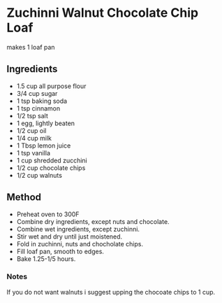 # Zuchinni Walnut Chocolate Chip Loaf

makes 1 loaf pan 

## Ingredients

- 1.5 cup all purpose flour
- 3/4 cup sugar
- 1 tsp baking soda
- 1 tsp cinnamon
- 1/2 tsp salt
- 1 egg, lightly beaten
- 1/2 cup oil
- 1/4 cup milk
- 1 Tbsp lemon juice
- 1 tsp vanilla
- 1 cup shredded zucchini
- 1/2 cup chocolate chips
- 1/2 cup walnuts

## Method

- Preheat oven to 300F
- Combine dry ingredients, except nuts and chocolate.
- Combine wet ingredients, except zuchinni.
- Stir wet and dry until just moistened.
- Fold in zuchinni, nuts and chocholate chips.
- Fill loaf pan, smooth to edges.
- Bake 1.25-1/5 hours.

### Notes

If you do not want walnuts i suggest upping the chocoate chips to 1 cup.
